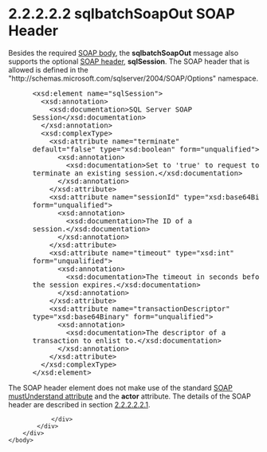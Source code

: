 <html dir="LTR" xmlns:mshelp="http://msdn.microsoft.com/mshelp" xmlns:ddue="http://ddue.schemas.microsoft.com/authoring/2003/5" xmlns:xlink="http://www.w3.org/1999/xlink" xmlns:tool="http://www.microsoft.com/tooltip">
    <head>
        <meta http-equiv="Content-Type" content="text/html; CHARSET=utf-8"></meta>
        <meta name="save" content="history"></meta>
        <title>2.2.2.2.2 sqlbatchSoapOut SOAP Header</title>
        <xml>
            <mshelp:toctitle title="2.2.2.2.2 sqlbatchSoapOut SOAP Header"></mshelp:toctitle>
            <mshelp:rltitle title="[MS-SSNWS]: sqlbatchSoapOut SOAP Header"></mshelp:rltitle>
            <mshelp:keyword index="A" term="9be7b194-6ee0-4709-bfd7-187579e426b6"></mshelp:keyword>
            <mshelp:attr name="DCSext.ContentType" value="open specification"></mshelp:attr>
            <mshelp:attr name="AssetID" value="9be7b194-6ee0-4709-bfd7-187579e426b6"></mshelp:attr>
            <mshelp:attr name="TopicType" value="kbRef"></mshelp:attr>
            <mshelp:attr name="DCSext.Title" value="[MS-SSNWS]: sqlbatchSoapOut SOAP Header" />
        </xml>
    </head>
    <body>
        <div id="header">
            <h1 class="heading">2.2.2.2.2 sqlbatchSoapOut SOAP Header</h1>
        </div>
        <div id="mainSection">
            <div id="mainBody">
                <div id="allHistory" class="saveHistory"></div>
                <div id="sectionSection0" class="section" name="collapseableSection">
                    

<p>Besides the required <a href="4baedaec-b5a7-4176-be88-e1cec659ab8c.htm#gt_57cdf8ab-8d79-462d-a446-5d85632a7a04">SOAP body</a>, the <b>sqlbatchSoapOut</b>
message also supports the optional <a href="4baedaec-b5a7-4176-be88-e1cec659ab8c.htm#gt_093a0af2-e71c-40fc-a484-d2f802da0277">SOAP header</a>, <b>sqlSession</b>.
The SOAP header that is allowed is defined in the
&quot;http://schemas.microsoft.com/sqlserver/2004/SOAP/Options&quot; namespace.</p>

<dl>
<dd>
<div><pre> &lt;xsd:element name=&quot;sqlSession&quot;&gt;
   &lt;xsd:annotation&gt;
     &lt;xsd:documentation&gt;SQL Server SOAP 
 Session&lt;/xsd:documentation&gt;
   &lt;/xsd:annotation&gt;
   &lt;xsd:complexType&gt;
     &lt;xsd:attribute name=&quot;terminate&quot; 
 default=&quot;false&quot; type=&quot;xsd:boolean&quot; form=&quot;unqualified&quot;&gt;
       &lt;xsd:annotation&gt;
         &lt;xsd:documentation&gt;Set to 'true' to request to 
 terminate an existing session.&lt;/xsd:documentation&gt;
       &lt;/xsd:annotation&gt;
     &lt;/xsd:attribute&gt;
     &lt;xsd:attribute name=&quot;sessionId&quot; type=&quot;xsd:base64Binary&quot; 
 form=&quot;unqualified&quot;&gt;
       &lt;xsd:annotation&gt;
         &lt;xsd:documentation&gt;The ID of a 
 session.&lt;/xsd:documentation&gt;
       &lt;/xsd:annotation&gt;
     &lt;/xsd:attribute&gt;
     &lt;xsd:attribute name=&quot;timeout&quot; type=&quot;xsd:int&quot; 
 form=&quot;unqualified&quot;&gt;
       &lt;xsd:annotation&gt;
         &lt;xsd:documentation&gt;The timeout in seconds before 
 the session expires.&lt;/xsd:documentation&gt;
       &lt;/xsd:annotation&gt;
     &lt;/xsd:attribute&gt;
     &lt;xsd:attribute name=&quot;transactionDescriptor&quot; 
 type=&quot;xsd:base64Binary&quot; form=&quot;unqualified&quot;&gt;
       &lt;xsd:annotation&gt;
         &lt;xsd:documentation&gt;The descriptor of a 
 transaction to enlist to.&lt;/xsd:documentation&gt;
       &lt;/xsd:annotation&gt;
     &lt;/xsd:attribute&gt;
   &lt;/xsd:complexType&gt;
 &lt;/xsd:element&gt;
</pre></div>
</dd></dl>

<p>The SOAP header element does not make use of the standard <a href="4baedaec-b5a7-4176-be88-e1cec659ab8c.htm#gt_1c1cb476-8f78-4ebd-9781-6965b3838102">SOAP mustUnderstand attribute</a>
and the <b>actor</b> attribute. The details of the SOAP header are described in
section <a href="0a3b49a0-3ad1-4256-a5df-66f397085504.htm">2.2.2.2.2.1</a>.</p>


                </div>
            </div>
        </div>
    </body>
</html>
